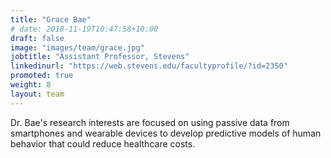 ```yaml
---
title: "Grace Bae"
# date: 2018-11-19T10:47:58+10:00
draft: false
image: "images/team/grace.jpg"
jobtitle: "Assistant Professor, Stevens"
linkedinurl: "https://web.stevens.edu/facultyprofile/?id=2350"
promoted: true
weight: 8
layout: team
---
```


Dr. Bae's research interests are focused on using passive data from smartphones and wearable devices to develop predictive models of human behavior that could reduce healthcare costs. 
